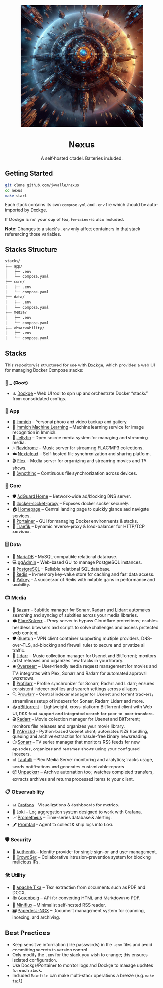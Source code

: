 <div align="center">

<img src="./nexus.jpeg" height="400px"/>

# Nexus

A self-hosted citadel. Batteries included.

</div>

## Getting Started

```sh
git clone github.com/jovalle/nexus
cd nexus
make start
```

Each stack contains its own `compose.yml` and `.env` file which should be auto-imported by Dockge.

If Dockge is not your cup of tea, `Portainer` is also included.

**Note:** Changes to a stack's `.env` only affect containers in that stack referencing those variables.

## Stacks Structure

```sh
stacks/
├── app/
│   ├── .env
│   └── compose.yaml
├── core/
│   ├── .env
│   └── compose.yaml
├── data/
│   ├── .env
│   └── compose.yaml
├── media/
│   ├── .env
│   └── compose.yaml
├── observability/
│   ├── .env
│   └── compose.yaml
```

## Stacks

This repository is structured for use with [Dockge](https://dockge.kuma.pet/), which provides a web UI for managing Docker Compose stacks:

### 🐋 _ (Root)

* ⚓ [Dockge](https://github.com/louislam/dockge) – Web UI tool to spin up and orchestrate Docker “stacks” from consolidated configs.

### 📱 App

* 📸 [Immich](https://immich.app) – Personal photo and video backup and gallery.
* 🤖 [Immich Machine Learning](https://github.com/immich-app/immich-machine-learning) – Machine learning service for image recognition in Immich.
* 🍿 [Jellyfin](https://jellyfin.org) – Open source media system for managing and streaming media.
* 🎶 [Navidrome](https://www.navidrome.org) – Music server for streaming FLAC/MP3 collections.
* ☁️ [Nextcloud](https://nextcloud.com) – Self-hosted file synchronization and sharing platform.
* 🎬 [Plex](https://www.plex.tv) – Media server for organizing and streaming movies and TV shows.
* 🔄 [Syncthing](https://syncthing.net) – Continuous file synchronization across devices.

### 🔗 Core

* 🛡️ [AdGuard Home](https://github.com/AdguardTeam/AdGuardHome) – Network-wide ad/blocking DNS server.
* 🐳 [docker-socket-proxy](https://github.com/spotify/docker-socket-proxy) – Exposes docker socket securely.
* 🏠 [Homepage](https://github.com/getHomepage/homepage) – Central landing page to quickly glance and navigate services.
* 🚢 [Portainer](https://www.portainer.io) – GUI for managing Docker environments & stacks.
* 🚦 [Traefik](https://traefik.io) – Dynamic reverse-proxy & load-balancer for HTTP/TCP services.

### 🗄️ Data

* 🍷 [MariaDB](https://mariadb.org) – MySQL-compatible relational database.
* 💻 [pgAdmin](https://www.pgadmin.org) – Web-based GUI to manage PostgreSQL instances.
* 🐘 [PostgreSQL](https://www.postgresql.org) – Reliable relational SQL database.
* 🧧 [Redis](https://redis.io) – In-memory key-value store for caching and fast data access.
* 💽 [Valkey](https://github.com/louislam/valkey) – A successor of Redis with notable gains in performance and usability.

### 📺 Media

* 📝 [Bazarr](https://github.com/morpheus65535/bazarr) – Subtitle manager for Sonarr, Radarr and Lidarr; automates searching and syncing of subtitles across your media libraries.
* 🌩️ [FlareSolverr](https://github.com/FlareSolverr/FlareSolverr) – Proxy server to bypass Cloudflare protections; enables headless browsers and scripts to solve challenges and access protected web content.
* 🛡️ [Gluetun](https://github.com/qdm12/gluetun) – VPN client container supporting multiple providers, DNS-over-TLS, ad-blocking and firewall rules to secure and privatize all traffic.
* 🎵 [Lidarr](https://github.com/lidarr/Lidarr) – Music collection manager for Usenet and BitTorrent; monitors artist releases and organizes new tracks in your library.
* 🛎️ [Overseerr](https://github.com/sct/overseerr) – User-friendly media request management for movies and TV; integrates with Plex, Sonarr and Radarr for automated approval workflows.
* 📑 [Profilarr](https://github.com/OMGDON203/profilarr) – Profile synchronizer for Sonarr, Radarr and Lidarr; ensures consistent indexer profiles and search settings across all apps.
* 🔍 [Prowlarr](https://github.com/Prowlarr/Prowlarr) – Central indexer manager for Usenet and torrent trackers; streamlines setup of indexers for Sonarr, Radarr, Lidarr and more.
* 📥 [qBittorrent](https://www.qbittorrent.org/) – Lightweight, cross-platform BitTorrent client with Web UI, RSS feed support and integrated search for peer-to-peer transfers.
* 🎬 [Radarr](https://github.com/Radarr/Radarr) – Movie collection manager for Usenet and BitTorrent; monitors film releases and organizes your movie library.
* 📡 [SABnzbd](https://sabnzbd.org/) – Python-based Usenet client; automates NZB handling, queuing and archive extraction for hassle-free binary newsreading.
* 📺 [Sonarr](https://github.com/Sonarr/Sonarr) – TV series manager that monitors RSS feeds for new episodes, organizes and renames shows using your configured indexers.
* 📊 [Tautulli](https://github.com/Tautulli/Tautulli) – Plex Media Server monitoring and analytics; tracks usage, sends notifications and generates customizable reports.
* 📦 [Unpackerr](https://github.com/htpcjunkie/unpackerr) – Archive automation tool; watches completed transfers, extracts archives and returns processed items to your client.

### 📋 Observability

* 📊 [Grafana](https://grafana.com) – Visualizations & dashboards for metrics.
* 📜 [Loki](https://grafana.com/oss/loki) – Log aggregation system designed to work with Grafana.
* 📈 [Prometheus](https://prometheus.io) – Time-series database & alerting.
* 🖋️ [Promtail](https://grafana.com/oss/loki) – Agent to collect & ship logs into Loki.

### 🛡️ Security

* 🔐 [Authentik](https://goauthentik.io) – Identity provider for single sign-on and user management.
* 🏰 [CrowdSec](https://crowdsec.net) – Collaborative intrusion-prevention system for blocking malicious IPs.

### 🛠️ Utility

* 📄 [Apache Tika](https://tika.apache.org) – Text extraction from documents such as PDF and DOCX.
* 📚 [Gotenberg](https://thecodingmachine.github.io/gotenberg) – API for converting HTML and Markdown to PDF.
* 📰 [Miniflux](https://miniflux.app) – Minimalist self-hosted RSS reader.
* 🗃️ [Paperless-NGX](https://github.com/paperless-ngx/paperless-ngx) – Document management system for scanning, indexing, and archiving.

## Best Practices

* Keep sensitive information (like passwords) in the `.env` files and avoid committing secrets to version control.
* Only modify the `.env` for the stack you wish to change; this ensures isolated configuration.
* Use Dockge/Portainer to monitor logs and Dockge to manage updates for each stack.
* Included `Makefile` can make multi-stack operations a breeze (e.g. `make tail`)
